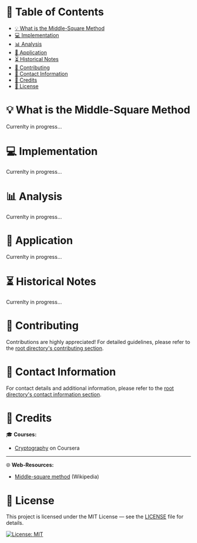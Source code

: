 # &#128209; Table of Contents
- [💡 What is the Middle-Square Method](#-what-is-the-middle-square-method)
- [💻 Implementation](#-implementation)
- [📊 Analysis](#-analysis)
- [📝 Application](#-application)
- [⏳ Historical Notes](#-historical-notes)
- [🤝 Contributing](#-contributing)
- [📧 Contact Information](#-contact-information)
- [🙏 Credits](#-credits)
- [🔏 License](#-license)



# &#128161; What is the Middle-Square Method
Currenlty in progress...



# &#x1F4BB; Implementation
Currenlty in progress...



# &#128202; Analysis
Currenlty in progress...



# &#128221; Application
Currenlty in progress...



# &#x23F3; Historical Notes
Currenlty in progress...



# &#129309; Contributing
Contributions are highly appreciated! For detailed guidelines, please refer to the [root directory's contributing section](../../../#-contributing).



# &#128231; Contact Information
For contact details and additional information, please refer to the [root directory's contact information section](../../../#-contact-information).



# &#128591; Credits
&#127891; **Courses:**
- [Cryptography](https://www.coursera.org/learn/cryptography) on Coursera


---  
&#127760; **Web-Resources:**  
- [Middle-square method](https://en.wikipedia.org/wiki/Middle-square_method) (Wikipedia)



# &#128271; License
This project is licensed under the MIT License — see the [LICENSE](https://github.com/vezzolter/DSA/blob/main/LICENSE) file for details.

[![License: MIT](https://img.shields.io/badge/License-MIT-yellow.svg)](https://opensource.org/licenses/MIT)